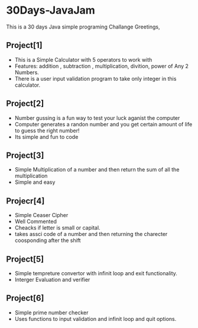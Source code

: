 # 30Days-JavaJam
This is a 30 days Java simple programing Challange
Greetings,

## Project[1]
-   This is a Simple Calculator with 5 operators to work with
-   Features: addition , subtraction , multiplication, divition, power of Any 2 Numbers.
-   There is a user input validation program to take only integer in this calculator.

## Project[2]
-   Number gussing is a fun way to test your luck aganist the computer
-   Computer generates a randon number and you get certain amount of life to guess the right number!
-   Its simple and fun to code

## Project[3]
-   Simple Multiplication of a number and then return the sum of all the multiplication
-   Simple and easy 

## Projecr[4]
-   Simple Ceaser Cipher 
-   Well Commented
-   Cheacks if letter is small or capital.
-   takes assci code of a number and then returning the charecter coosponding after the shift

## Project[5]
-   Simple tempreture convertor with infinit loop and exit functionality.
-   Interger Evaluation and verifier

## Project[6]
- Simple prime number checker
- Uses functions to input validation and infinit loop and quit options.
